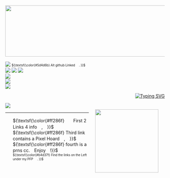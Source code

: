 ### <p align="center"> <img src="https://64.media.tumblr.com/0427050e639e05ddb66dea39cc7ea011/d479ee922a832c8d-cf/s640x960/e5366ec59b2209d53410dd9a47bc15f6d6d55ba5.pnj" width="600" height="162"> <br/>


![](https://komarev.com/ghpvc/?username=anqlic&color=ff286f) 
<sub><sup> ${\textsf{\color{#5d4d6b} Alt github Linked 　. }}$ </sup></sub>  
<img src="https://64.media.tumblr.com/da99ab270fd963518108062371658889/d479ee922a832c8d-83/s100x200/31cf8c7ab583312269264510ca10936ba8ae3c57.pnj"> <img src="https://64.media.tumblr.com/040aa229fdb93aaf63cd16eca1d99357/d479ee922a832c8d-cf/s100x200/844fc3c5900fcbe1ad93ea192f7e80f9d380d888.pnj"> <img src="https://64.media.tumblr.com/554c4c2e426379e460b2c4ff4e9d241f/d479ee922a832c8d-4e/s100x200/aac473a005a51551dd5137658b36003464d62b8d.pnj"> <br/>
<img src="https://64.media.tumblr.com/ec3163d2e3298f1e1979a0a8f6b8bd4b/23f6d16f0e8aa1fa-cf/s250x400/64c75b8107cfeb8a4a77a1307d6543ae91765097.gifv"> <br/>
<img src="https://64.media.tumblr.com/ea30e31402e73ca60f346705502136a1/8d59c1fae6b12acc-a3/s250x400/cf90569522491846d3ed793096eb7b02d7fc4cb1.gifv"> <br/>
<img src="https://64.media.tumblr.com/6eeb0e49e1ada186b9bba4600794a22e/23f6d16f0e8aa1fa-75/s250x400/d3573c782c255e625514c6e4c5de0646b78d5aae.gifv">

<p align="right">
  <a href="https://git.io/typing-svg"><img src="https://readme-typing-svg.demolab.com?font=Hubot+Sans&duration=1300&pause=1500&color=ff286f&width=435&lines=How+much+poison+do+you+think+they+can+handle%3F!" alt="Typing SVG" /></a>
  
<p align="left">
  <img src=https://spotify-github-profile.kittinanx.com/api/view?uid=sunshinepie0524&cover_image=true&theme=novatorem&show_offline=false&background_color=121212&interchange=false&bar_color=f9069e&bar_color_cover=false)](https://github.com/kittinan/spotify-github-profile)>
  <img src="https://64.media.tumblr.com/8dd3bb77a084d325724dffe3711f591d/1031b8e7620696a7-61/s100x200/52cab542bcf50787a9114e03cb2e2773775786de.gifv" width="200" height="200" width="50%" align="right" style="margin: 20px;">
  <br>
  <hr>
</p>

<p align="left">
  <ul>
    ${\textsf{\color{#ff286f}　　First 2 Links 4 info　,　}}$ <br/>
    ${\textsf{\color{#ff286f} Third link contains a Pixel Hoard　,　}}$ <br/>
    ${\textsf{\color{#ff286f} fourth is a prns cc.　Enjoy　!}}$ <br/> </li>
    <sub><sup> ${\textsf{\color{#b4d37f} Find the links on the Left under my PFP 　. }}$ </sup></sub>   
  </ul>
</p>

